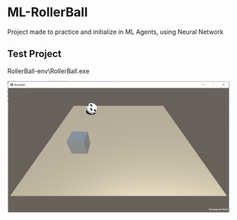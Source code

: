 # ML-RollerBall

Project made to practice and initialize in ML Agents, using Neural Network

## Test Project

RollerBall-env\\RollerBall.exe

![Pic of Roller Ball Game](https://github.com/rsta80/ML-RollerBall/blob/master/RollerBall.PNG)
